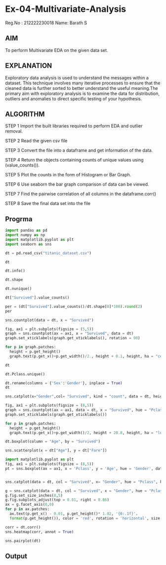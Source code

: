 # Ex-04-Multivariate-Analysis

Reg.No : 212222230018
Name: Barath S

## AIM
To perform Multivariate EDA on the given data set.

## EXPLANATION
Exploratory data analysis is used to understand the messages within a dataset. This technique involves many iterative processes to ensure that the cleaned data is further sorted to better understand the useful meaning.The primary aim with exploratory analysis is to examine the data for distribution, outliers and anomalies to direct specific testing of your hypothesis.

## ALGORITHM
STEP 1
Import the built libraries required to perform EDA and outlier removal.

STEP 2
Read the given csv file

STEP 3
Convert the file into a dataframe and get information of the data.

STEP 4
Return the objects containing counts of unique values using (value_counts()).

STEP 5
Plot the counts in the form of Histogram or Bar Graph.

STEP 6
Use seaborn the bar graph comparison of data can be viewed.

STEP 7
Find the pairwise correlation of all columns in the dataframe.corr()

STEP 8
Save the final data set into the file

## Progrma
```python
import pandas as pd
import numpy as np
import matplotlib.pyplot as plt
import seaborn as sns

dt = pd.read_csv("titanic_dataset.csv")

dt

dt.info()

dt.shape

dt.nunique()

dt["Survived"].value_counts()

per = (dt["Survived"].value_counts()/dt.shape[0]*100).round(2)
per

sns.countplot(data = dt, x = "Survived")

fig, ax1 = plt.subplots(figsize = (5,5))
graph = sns.countplot(ax = ax1, x = "Survived", data = dt)
graph.set_xticklabels(graph.get_xticklabels(), rotation = 90)

for p in graph.patches:
  height = p.get_height()
  graph.text(p.get_x()+p.get_width()/2., height + 0.1, height, ha = "center")

dt

dt.Pclass.unique()

dt.rename(columns = {'Sex':'Gender'}, inplace = True)
dt

sns.catplot(x="Gender",col= "Survived", kind = "count", data = dt, height=5, aspect = .7)

fig, ax1 = plt.subplots(figsize = (8,5))
graph = sns.countplot(ax = ax1, data = dt, x = "Survived", hue = "Pclass", palette = "rainbow")
graph.set_xticklabels(graph.get_xticklabels())

for p in graph.patches:
  height = p.get_height()
  graph.text(p.get_x()+p.get_width()/2, height + 20.8, height, ha = "left")

dt.boxplot(column = "Age", by = "Survived")

sns.scatterplot(x = dt["Age"], y = dt["Fare"])

import matplotlib.pyplot as plt
fig, ax1 = plt.subplots(figsize = (8,5))
pt = sns.boxplot(ax = ax1, x = 'Pclass', y = 'Age', hue = 'Gender', data = dt)


sns.catplot(data = dt, col = "Survived", x= "Gender", hue = "Pclass", kind = "count")

g = sns.catplot(data = dt, col = "Survived", x = "Gender", hue = "Pclass", kind = "count", legend = True)
g.fig.set_size_inches(8,5)
g.fig.subplots_adjust(top = 0.81, right = 0.86)
ax = g.facet_axis(0,0)
for p in ax.patches:
  ax.text(p.get_x() - 0.01, p.get_height()* 1.02, '{0:.1f}'.
  format(p.get_height()), color = 'red', rotation = 'horizontal', size = 'small')

corr = dt.corr()
sns.heatmap(corr, annot = True)

sns.pairplot(dt)
```

## Output


